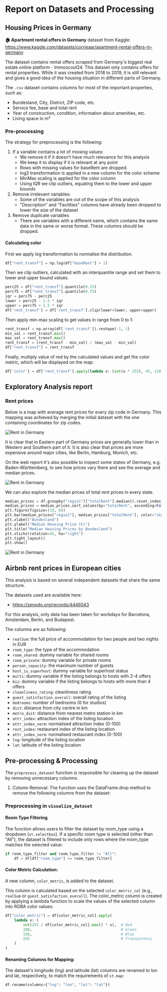 # Report on Datasets and Processing

## Housing Prices in Germany
**🏠 Apartment rental offers in Germany** dataset from Kaggle: 
https://www.kaggle.com/datasets/corrieaar/apartment-rental-offers-in-germany

The dataset contains rental offers scraped from Germany's biggest real estate online platform - 
Immoscout24. This dataset only contains offers for rental properties. While it was created from 2018 
to 2019, it is still relevant and gives a good idea of the housing situation in different parts of Germany. 

The `.csv` dataset contains columns for most of the important properties, such as:

- Bundesland, City, District, ZIP code, etc.
- Service fee, base and total rent
- Year of construction, condition, information about amenities, etc.
- Living space in m²

### Pre-processing
The strategy for preprocessing is the following:

1. If a variable contains a lot of missing values:
    - We remove it if it doesn't have much relevance for this analysis
    - We keep it to display if it is relevant at any point
    - Rows with missing values for baseRent are dropped.
    - log2 transformation is applied in a new column for the color scheme
    - MinMax scaling is applied for the color column
    - Using IQR we clip outliers, equating them to the lower and upper bounds
2. Remove irrelevant variables:
    - Some of the variables are out of the scope of this analysis
    - "Description" and "Facilities" columns have already been dropped to lower the size of the dataset
3. Remove duplicate variables
    - There are variables with a different name, which contains the same data in the same or worse format.
    These columns should be dropped.

#### Calculating color

First we apply log transformation to normalise the distribution.

```python
df["rent_transf"] = np.log(df["baseRent"] + 1)
```

Then we clip outliers, calculated with an interquantile range and set them to lower 
and upper bound values.

```python
perc25 = df["rent_transf"].quantile(0.25)
perc75 = df["rent_transf"].quantile(0.75)
iqr = perc75 - perc25
lower = perc25 - 1.5 * iqr
upper = perc75 + 1.5 * iqr
df['rent_transf'] = df['rent_transf'].clip(lower=lower, upper=upper)
```

Then apply min-max scaling to get values in range from 0 to 1:

```python
rent_transf = np.array(df['rent_transf']).reshape(-1, 1)
min_val = rent_transf.min()
max_val = rent_transf.max()
rent_transf = (rent_transf - min_val) / (max_val - min_val)
df["rent_transf"] = rent_transf
```

Finally, multiply value of red by the calculated values and get the color metric,
which will be displayed on the map:

```python
df['color'] = df['rent_transf'].apply(lambda x: (int(x * 255), 45, 128, 170))
```


## Exploratory Analysis report

### Rent prices

Below is a map with average rent prices for every zip code in Germany. This mapping was achieved by merging the
initial dataset with the one containing coordinates for zip codes.

![Rent in Germany](./images/georgy/rent_germany.png)

It is clear that in Eastern part of Germany prices are generally lower than in Western and Southern part of it. It is
also clear that prices are more expensive around major cities, like Berlin, Hamburg, Munich, etc.

On the web report it's also possible to inspect some states of Germany, e.g. Baden-Württemberg, to see how prices
vary there and see the average and median prices.

![Rent in Germany](./images/georgy/rent_bawu.png)

We can also explore the median prices of total rent prices in every state.

```python
median_prices = df.groupby("regio1")["totalRent"].median().reset_index()
median_prices = median_prices.sort_values(by="totalRent", ascending=False)
plt.figure(figsize=(10, 6))
plt.bar(median_prices["regio1"], median_prices["totalRent"], color="skyblue")
plt.xlabel("Bundesland")
plt.ylabel("Median Housing Price (€)")
plt.title("Median Housing Prices by Bundesland")
plt.xticks(rotation=45, ha="right")
plt.tight_layout()
plt.show()
```

![Rent in Germany](./images/georgy/median_prices.png)


## Airbnb rent prices in European cities
This analysis is based on several independent datasets that share the same structure. 

The datasets used are available here:
- https://zenodo.org/records/4446043

For this analysis, only data has been taken for workdays for Barcelona, Amsterdam, Berlin, and Budapest.

The columns are as following:

- `realSum`: the full price of accommodation for two people and two nights in EUR
- `room_type`: the type of the accommodation 
- `room_shared`: dummy variable for shared rooms
- `room_private`: dummy variable for private rooms
- `person_capacity`: the maximum number of guests 
- `host_is_superhost`: dummy variable for superhost status
- `multi`: dummy variable if the listing belongs to hosts with 2-4 offers
- `biz`: dummy variable if the listing belongs to hosts with more than 4 offers
- `cleanliness_rating`: cleanliness rating
- `guest_satisfaction_overall`: overall rating of the listing
- `bedrooms`: number of bedrooms (0 for studios)
- `dist`: distance from city centre in km
- `metro_dist`: distance from nearest metro station in km
- `attr_index`: attraction index of the listing location
- `attr_index_norm`: normalised attraction index (0-100)
- `rest_index`: restaurant index of the listing location
- `attr_index_norm`: normalised restaurant index (0-100)
- `lng`: longitude of the listing location
- `lat`: latitude of the listing location

## Pre-processing & Processing

The `preprocess_dataset` function is responsible for cleaning up the dataset by removing unnecessary columns. 

1. Column Removal: The function uses the DataFrame.drop method to remove the following columns from the dataset:

### Preprocessing in `visualize_dataset`
#### Room Type Filtering

The function allows users to filter the dataset by room_type using a dropdown (`st.selectbox`).
If a specific room type is selected (other than "All"), the dataset is filtered to include only rows where the room_type matches the selected value:
```python
if room_type_filter and room_type_filter != "All":
    df = df[df["room_type"] == room_type_filter]
```

#### Color Metric Calculation:

A new column, `color_metric`, is added to the dataset. 

This column is calculated based on the selected `color_metric_col` (e.g., `realSum` or `guest_satisfaction_overall`).
The color_metric column is created by applying a lambda function to scale the values of the selected column into RGBA color values:
```python
df["color_metric"] = df[color_metric_col].apply(
    lambda x: (
        int(255 / df[color_metric_col].max() * x),  # Red
        100,                                        # Green
        150,                                        # Blue
        255                                         # Transparency
    )
)
```

#### Renaming Columns for Mapping:
The dataset's longitude (lng) and latitude (lat) columns are renamed to lon and lat, respectively, to match the requirements of `st.map`:
```python
df.rename(columns={"lng": "lon", "lat": "lat"})
```

